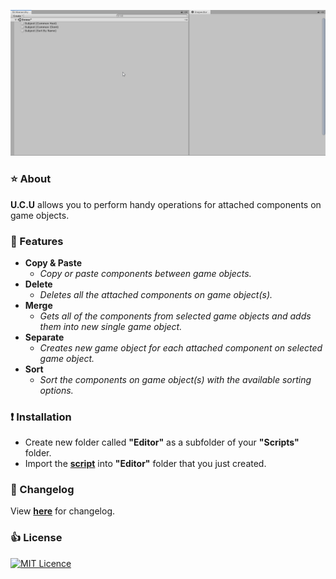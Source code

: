 <p align="center">
  <a href="#"><img src="https://github.com/iozsaygi/unity-component-copier/blob/master/media/showcase.gif"/></a>
</p>

### :star: About
**U.C.U** allows you to perform handy operations for attached components on game objects.
### :beers: Features
* **Copy & Paste**
    * _Copy or paste components between game objects._
* **Delete** 
    * _Deletes all the attached components on game object(s)._
* **Merge**
    * _Gets all of the components from selected game objects and adds them into new single game object._
* **Separate**
    * _Creates new game object for each attached component on selected game object._
* **Sort**
    * _Sort the components on game object(s) with the available sorting options._
### :heavy_exclamation_mark: Installation
* Create new folder called **"Editor"** as a subfolder of your **"Scripts"** folder.
* Import the **[script](https://github.com/iozsaygi/unity-component-utilities/blob/master/unity-component-utilities/Assets/Scripts/Editor/UCU/ComponentUtilities.cs)** into **"Editor"** folder that you just created.
### :pencil: Changelog
View **[here](https://github.com/iozsaygi/unity-component-copier/blob/master/CHANGELOG.md)** for changelog.
### :thumbsup: License
[![MIT Licence](https://badges.frapsoft.com/os/mit/mit.png?v=103)](https://opensource.org/licenses/mit-license.php)
